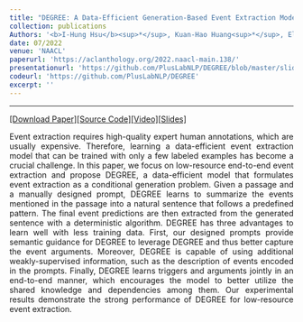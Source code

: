 ```yaml
---
title: "DEGREE: A Data-Efficient Generation-Based Event Extraction Model"
collection: publications
Authors: '<b>I-Hung Hsu</b><sup>*</sup>, Kuan-Hao Huang<sup>*</sup>, Elizabeth Boschee, Scott Miller, Premkumar Natarajan, Kai-Wei Chang, Nanyun Peng.'
date: 07/2022
venue: 'NAACL'
paperurl: 'https://aclanthology.org/2022.naacl-main.138/'
presentationurl: 'https://github.com/PlusLabNLP/DEGREE/blob/master/slide_degree_naacl2022.pdf'
codeurl: 'https://github.com/PlusLabNLP/DEGREE'
excerpt: ''
---
```

---
<a href='https://aclanthology.org/2022.naacl-main.138/' target="_blank">[Download Paper]</a><a href='https://github.com/PlusLabNLP/DEGREE' target="_blank">[Source Code]</a><a href='https://github.com/PlusLabNLP/DEGREE/blob/master/Pre-recorded_Video_NAACL2022_Degree.mp4' target="_blank">[Video]</a><a href='https://github.com/PlusLabNLP/DEGREE/blob/master/slide_degree_naacl2022.pdf' target="_blank">[Slides]</a>

<p align="justify">
Event extraction requires high-quality expert human annotations, which are usually expensive. Therefore, learning a data-efficient event extraction model that can be trained with only a few labeled examples has become a crucial challenge. In this paper, we focus on low-resource end-to-end event extraction and propose DEGREE, a data-efficient model that formulates event extraction as a conditional generation problem. Given a passage and a manually designed prompt, DEGREE learns to summarize the events mentioned in the passage into a natural sentence that follows a predefined pattern. The final event predictions are then extracted from the generated sentence with a deterministic algorithm. DEGREE has three advantages to learn well with less training data. First, our designed prompts provide semantic guidance for DEGREE to leverage DEGREE and thus better capture the event arguments. Moreover, DEGREE is capable of using additional weakly-supervised information, such as the description of events encoded in the prompts. Finally, DEGREE learns triggers and arguments jointly in an end-to-end manner, which encourages the model to better utilize the shared knowledge and dependencies among them. Our experimental results demonstrate the strong performance of DEGREE for low-resource event extraction.
</p>